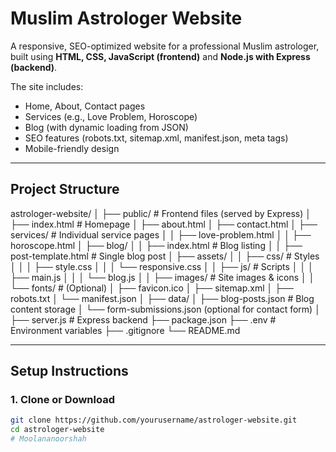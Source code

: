 # Muslim Astrologer Website

A responsive, SEO-optimized website for a professional Muslim astrologer, built using **HTML, CSS, JavaScript (frontend)** and **Node.js with Express (backend)**.

The site includes:
- Home, About, Contact pages
- Services (e.g., Love Problem, Horoscope)
- Blog (with dynamic loading from JSON)
- SEO features (robots.txt, sitemap.xml, manifest.json, meta tags)
- Mobile-friendly design

---

## **Project Structure**
astrologer-website/
│
├── public/ # Frontend files (served by Express)
│ ├── index.html # Homepage
│ ├── about.html
│ ├── contact.html
│ ├── services/ # Individual service pages
│ │ ├── love-problem.html
│ │ ├── horoscope.html
│ ├── blog/
│ │ ├── index.html # Blog listing
│ │ ├── post-template.html # Single blog post
│ ├── assets/
│ │ ├── css/ # Styles
│ │ │ ├── style.css
│ │ │ └── responsive.css
│ │ ├── js/ # Scripts
│ │ │ ├── main.js
│ │ │ └── blog.js
│ │ ├── images/ # Site images & icons
│ │ └── fonts/ # (Optional)
│ ├── favicon.ico
│ ├── sitemap.xml
│ ├── robots.txt
│ └── manifest.json
│
├── data/
│ ├── blog-posts.json # Blog content storage
│ └── form-submissions.json (optional for contact form)
│
├── server.js # Express backend
├── package.json
├── .env # Environment variables
├── .gitignore
└── README.md


---

## **Setup Instructions**

### 1. Clone or Download
```bash
git clone https://github.com/yourusername/astrologer-website.git
cd astrologer-website
#   M o o l a n a n o o r s h a h  
 